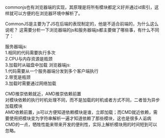 commonjs也有浏览器端的实现，其原理是将所有模块都定义好并通过id索引，这样就可以方便的在浏览器环境中解析了。 


CommonJS是主要为了JS在后端的表现制定的，他是不适合前端的，为什么这么说呢？
这需要分析一下浏览器端的js和服务器端js都主要做了哪些事，有什么不同了：

服务器端js:  
1.相同的代码需要执行多次    
2.CPU与内存资源是瓶颈   
3.加载时从磁盘中加载 
浏览器端js:  
1.代码需要从一个服务器端分发到多个客户端执行  
2.带宽是瓶颈  
3.加载时需要通过网络加载   

CMD推崇依赖就近，AMD推崇依赖前置  
对模块依赖的执行时机处理不同，而不是加载的时机或者方式不同，二者皆为异步加载模块  
AMD依赖前置，js可以方便知道依赖模块是谁，立即加载；而CMD就近依赖，需要使用把模块变为字符串解析一遍才知道依赖了那些模块，这也是很多人诟病CMD的一点，牺牲性能来带来开发的便利性，实际上解析模块用的时间短到可以忽略。  

